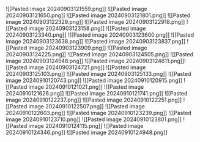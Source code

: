 ![[Pasted image 20240903121559.png]]
![[Pasted image 20240903121650.png]]
![[Pasted image 20240903121801.png]]
![[Pasted image 20240903122329.png]]
![[Pasted image 20240903122918.png]]
![[Pasted image 20240903123158.png]]
![[Pasted image 20240903123340.png]]
![[Pasted image 20240903123600.png]]
![[Pasted image 20240903123638.png]]
![[Pasted image 20240903123837.png]]
![[Pasted image 20240903123909.png]]
![[Pasted image 20240903124225.png]]
![[Pasted image 20240903124505.png]]
![[Pasted image 20240903124548.png]]
![[Pasted image 20240903124611.png]]![[Pasted image 20240903124721.png]]
![[Pasted image 20240903125103.png]]
![[Pasted image 20240903125133.png]]
![[Pasted image 20240910120743.png]]
![[Pasted image 20240910120915.png]]
![[Pasted image 20240910121021.png]]
![[Pasted image 20240910121626.png]]
![[Pasted image 20240910121741.png]]
![[Pasted image 20240910122237.png]]
![[Pasted image 20240910122251.png]]
![[Pasted image 20240910122507.png]]
![[Pasted image 20240910122603.png]]
![[Pasted image 20240910123239.png]]
![[Pasted image 20240910123710.png]]
![[Pasted image 20240910123801.png]]
![[Pasted image 20240910124115.png]]
![[Pasted image 20240910124346.png]]
![[Pasted image 20240910124948.png]]